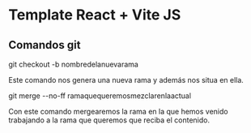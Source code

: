 # Template React + Vite JS

## Comandos git 

git checkout -b nombredelanuevarama  

Este comando nos genera una nueva rama y además nos situa en ella.  

git merge --no-ff ramaquequeremosmezclarenlaactual  

Con este comando mergearemos la rama en la que hemos venido trabajando a la rama
que queremos que reciba el contenido.